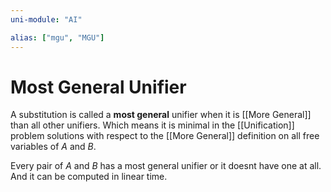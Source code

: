 ```yaml
---
uni-module: "AI"

alias: ["mgu", "MGU"]
---
```


# Most General Unifier

A substitution is called a **most general** unifier when it is [[More General]] than all other unifiers.
Which means it is minimal in the [[Unification]] problem solutions with respect to the [[More General]] definition on all free variables of $A$ and $B$.

Every pair of $A$ and $B$ has a most general unifier or it doesnt have one at all. And it can be computed in linear time.
